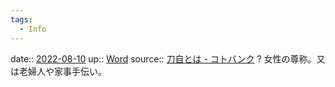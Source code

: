 ```yaml
---
tags:
  - Info
---
```


date:: [2022-08-10](Daily_Note/2022-08-10.md)
up:: [Word](Bar/Word.md)
source:: [刀自とは - コトバンク](https://kotobank.jp/word/%E5%88%80%E8%87%AA-580334)
?
女性の尊称。又は老婦人や家事手伝い。
